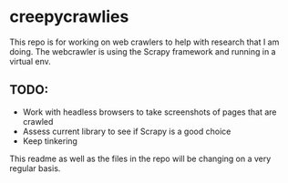 # creepycrawlies
This repo is for working on web crawlers to help with research that I am doing. The webcrawler is using the Scrapy framework and running in a virtual env.

## TODO:
* Work with headless browsers to take screenshots of pages that are crawled
* Assess current library to see if Scrapy is a good choice
* Keep tinkering

This readme as well as the files in the repo will be changing on a very regular basis.
